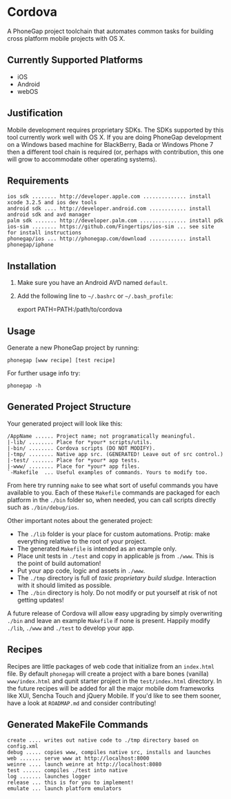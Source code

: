 Cordova
===

A PhoneGap project toolchain that automates common tasks for building cross platform mobile projects with OS X.

Currently Supported Platforms
---

- iOS
- Android
- webOS

Justification
---

Mobile development requires proprietary SDKs. The SDKs supported by this tool currently work well with OS X. If you are doing PhoneGap development on a Windows based machine for BlackBerry, Bada or Windows Phone 7 then a different tool chain is required (or, perhaps with contribution, this one will grow to accommodate other operating systems). 

Requirements
---

    ios sdk ........ http://developer.apple.com .............. install xcode 3.2.5 and ios dev tools
    android sdk .... http://developer.android.com ............ install android sdk and avd manager
    palm sdk ....... http://developer.palm.com ............... install pdk
	ios-sim ........ https://github.com/Fingertips/ios-sim ... see site for install instructions
	phonegap/ios ... http://phonegap.com/download ............ install phonegap/iphone

Installation
---

1. Make sure you have an Android AVD named `default`.
2. Add the following line to `~/.bashrc` or `~/.bash_profile`:
	
	export PATH=PATH:/path/to/cordova

Usage
---

Generate a new PhoneGap project by running:
	
	phonegap [www recipe] [test recipe]
    

For further usage info try:

	phonegap -h

Generated Project Structure
---

Your generated project will look like this:

	/AppName ...... Project name; not programatically meaningful.
	|-lib/ ........ Place for *your* scripts/utils.
	|-bin/ ........ Cordova scripts (DO NOT MODIFY).
	|-tmp/ ........ Native app src. (GENERATED! Leave out of src control.)
	|-test/ ....... Place for *your* app tests.
	|-www/ ........ Place for *your* app files.
	`-Makefile	... Useful examples of commands. Yours to modify too.
	
From here try running `make` to see what sort of useful commands you have available to you. Each of these `Makefile` commands are packaged for each platform in the `./bin` folder so, when needed, you can call scripts directly such as `./bin/debug/ios`. 

Other important notes about the generated project:

- The `./lib` folder is your place for custom automations. Protip: make everything relative to the root of your project.
- The generated `Makefile` is intended as an example only. 
- Place unit tests in `./test` and copy in applicable js from `./www`. This is the point of build automation!
- Put your app code, logic and assets in `./www`.
- The `./tmp` directory is full of *toxic proprietary build sludge*. Interaction with it should limited as possible.
- The `./bin` directory is holy. Do not modify or put yourself at risk of not getting updates!

A future release of Cordova will allow easy upgrading by simply overwriting `./bin` and leave an example `Makefile` if none is present. Happily modify `./lib`, `./www` and `./test` to develop your app. 

Recipes
---

Recipes are little packages of web code that initialize from an `index.html` file. By default `phonegap` will create a project with a bare bones (vanilla) `www/index.html` and qunit starter project in the `test/index.html` directory. In the future recipes will be added for all the major mobile dom frameworks like XUI, Sencha Touch and jQuery Mobile. If you'd like to see them sooner, have a look at `ROADMAP.md` and consider contributing!

Generated MakeFile Commands
---

	create .... writes out native code to ./tmp directory based on config.xml
	debug ..... copies www, compiles native src, installs and launches
	web ....... serve www at http://localhost:8000
	weinre .... launch weinre at http://localhost:8080
	test ...... compiles ./test into native
	log ....... launches logger
	release ... this is for you to implement!
	emulate ... launch platform emulators

